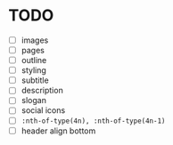 # TODO

- [ ] images
- [ ] pages
- [ ] outline
- [ ] styling
- [ ] subtitle
- [ ] description
- [ ] slogan
- [ ] social icons
- [ ] `:nth-of-type(4n), :nth-of-type(4n-1)`
- [ ] header align bottom

